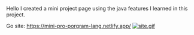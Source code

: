 Hello I created a mini project page using the java features I learned in this project.

Go site: https://mini-pro-porgram-lang.netlify.app/
<a href="https://mini-pro-porgram-lang.netlify.app/"><img src="https://user-images.githubusercontent.com/105074236/191320901-ef466571-98fa-4a07-b89f-bb6dd91e5c39.gif" alt="site.gif"></a>
